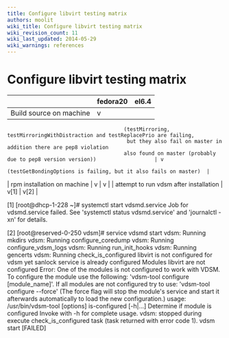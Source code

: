 ```yaml
---
title: Configure libvirt testing matrix
authors: moolit
wiki_title: Configure libvirt testing matrix
wiki_revision_count: 11
wiki_last_updated: 2014-05-29
wiki_warnings: references
---
```


# Configure libvirt testing matrix

|                                        | fedora20                                                                      | el6.4                                                           |
|----------------------------------------|-------------------------------------------------------------------------------|-----------------------------------------------------------------|
| Build source on machine                | v                                                                             
                                          (testMirroring, testMirroringWithDistraction and testReplacePrio are failing,  
                                           but they also fail on master in addition there are pep8 violation             
                                          also found on master (probably due to pep8 version version))                   | v                                                               
                                                                                                                          (testGetBondingOptions is failing, but it also fails on master)  |
| rpm installation on machine            | v                                                                             | v                                                               |
| attempt to run vdsm after installation | v[1]                                                                          | v[2]                                                            |

<references/>

[1] [root@dhcp-1-228 ~]# systemctl start vdsmd.service
Job for vdsmd.service failed. See 'systemctl status vdsmd.service' and 'journalctl -xn' for details.

[2] [root@reserved-0-250 vdsm]# service vdsmd start
vdsm: Running mkdirs
vdsm: Running configure_coredump
vdsm: Running configure_vdsm_logs
vdsm: Running run_init_hooks
vdsm: Running gencerts
vdsm: Running check_is_configured
libvirt is not configured for vdsm yet
sanlock service is already configured
Modules libvirt are not configured
Error:
One of the modules is not configured to work with VDSM.
To configure the module use the following:
'vdsm-tool configure [module_name]'.
If all modules are not configured try to use:
'vdsm-tool configure --force'
(The force flag will stop the module's service and start it
afterwards automatically to load the new configuration.)
usage:
 /usr/bin/vdsm-tool [options] is-configured [-h|...]
 Determine if module is configured
 Invoke with -h for complete usage.
 vdsm: stopped during execute check_is_configured task (task returned with error code 1).
vdsm start [FAILED]
